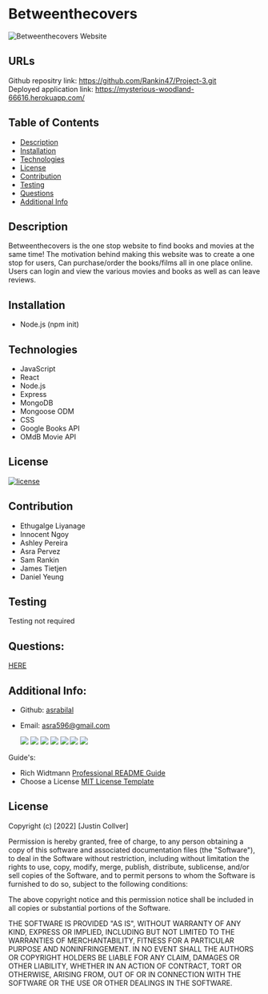 # Betweenthecovers

![Betweenthecovers Website](./assets/frontpage.png)

## URLs
Github repositry link: https://github.com/Rankin47/Project-3.git <br>
Deployed application link: https://mysterious-woodland-66616.herokuapp.com/

## Table of Contents 
  - [Description](#description)
  - [Installation](#installation)
  - [Technologies](#technologies)
  - [License](#License)
  - [Contribution](#contribution)
  - [Testing](#testing)
  - [Questions](#questions)
  - [Additional Info](#additional-info)

## Description
Betweenthecovers is the one stop website to find books and movies at the same time! The motivation behind making this website was to create a one stop for users, Can purchase/order the books/films all in one place online. Users can login and view the various movies and books as well as can leave reviews.

## Installation
* Node.js (npm init)

## Technologies
* JavaScript 
* React
* Node.js
* Express
* MongoDB
* Mongoose ODM
* CSS 
* Google Books API
* OMdB Movie API

## License
 [![license](https://img.shields.io/badge/license-MIT-neonblue)](https://shields.io)
 

## Contribution
* Ethugalge Liyanage
* Innocent Ngoy
* Ashley Pereira
* Asra Pervez
* Sam Rankin
* James Tietjen
* Daniel Yeung

## Testing
Testing not required 

## Questions:
  [HERE](https://github.com/asrabilal)
  
 
## Additional Info:
- Github: [asrabilal](https://github.com/asrabilal)
- Email: asra596@gmail.com 

  <p>
    <img src="https://img.shields.io/badge/-HTML-neon" />
    <img src="https://img.shields.io/badge/-CSS-lightgrey" />
    <img src="https://img.shields.io/badge/-Bootstrap-purple" />
    <img src="https://img.shields.io/badge/-Node-green" />
    <img src="https://img.shields.io/badge/-Graphql-blue" />
    <img src="https://img.shields.io/badge/-npm-yellow" />
    <img src="https://img.shields.io/badge/-Apolloserver-orange" />
</p>


Guide's:
- Rich Widtmann [Professional README Guide](https://coding-boot-camp.github.io/full-stack/github/professional-readme-guide)
- Choose a License [MIT License Template](https://choosealicense.com/licenses/mit/)

## License

Copyright (c) [2022] [Justin Collver]

Permission is hereby granted, free of charge, to any person obtaining a copy
of this software and associated documentation files (the "Software"), to deal
in the Software without restriction, including without limitation the rights
to use, copy, modify, merge, publish, distribute, sublicense, and/or sell
copies of the Software, and to permit persons to whom the Software is
furnished to do so, subject to the following conditions:

The above copyright notice and this permission notice shall be included in all
copies or substantial portions of the Software.

THE SOFTWARE IS PROVIDED "AS IS", WITHOUT WARRANTY OF ANY KIND, EXPRESS OR
IMPLIED, INCLUDING BUT NOT LIMITED TO THE WARRANTIES OF MERCHANTABILITY,
FITNESS FOR A PARTICULAR PURPOSE AND NONINFRINGEMENT. IN NO EVENT SHALL THE
AUTHORS OR COPYRIGHT HOLDERS BE LIABLE FOR ANY CLAIM, DAMAGES OR OTHER
LIABILITY, WHETHER IN AN ACTION OF CONTRACT, TORT OR OTHERWISE, ARISING FROM,
OUT OF OR IN CONNECTION WITH THE SOFTWARE OR THE USE OR OTHER DEALINGS IN THE
SOFTWARE.

